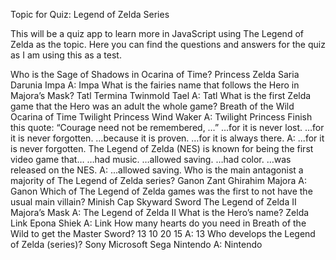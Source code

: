 Topic for Quiz: Legend of Zelda Series

This will be a quiz app to learn more in JavaScript using The Legend of Zelda as the topic. Here you can find the questions and answers for the quiz as I am using this as a test. 

Who is the Sage of Shadows in Ocarina of Time?
Princess Zelda
Saria
Darunia
Impa
A: Impa
 What is the fairies name that follows the Hero in Majora’s Mask?
Tatl
Termina
Twinmold
Tael
A: Tatl
 What is the first Zelda game that the Hero was an adult the whole game?
Breath of the Wild
Ocarina of Time
Twilight Princess
Wind Waker
A: Twilight Princess
 Finish this quote: “Courage need not be remembered, …”
…for it is never lost.
…for it is never forgotten.
…because it is proven.
…for it is always there.
A: ...for it is never forgotten.
 The Legend of Zelda (NES) is known for being the first video game that…
…had music.
…allowed saving.
…had color.
…was released on the NES.
A: ...allowed saving.
 Who is the main antagonist a majority of The Legend of Zelda series?
Ganon
Zant
Ghirahim
Majora
A: Ganon
 Which of The Legend of Zelda games was the first to not have the usual main villain?
Minish Cap
Skyward Sword
The Legend of Zelda II
Majora’s Mask
A: The Legend of Zelda II
 What is the Hero’s name?
Zelda
Link
Epona
Shiek
A: Link
 How many hearts do you need in Breath of the Wild to get the Master Sword?
13
10
20
15
A: 13
 Who develops the Legend of Zelda (series)?
Sony
Microsoft
Sega
Nintendo
A: Nintendo

